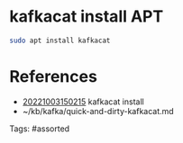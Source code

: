 # kafkacat install APT
```bash
sudo apt install kafkacat
```

# References
- [20221003150215](/zet/20221003150215/README.md) kafkacat install
- ~/kb/kafka/quick-and-dirty-kafkacat.md

Tags:
    #assorted
